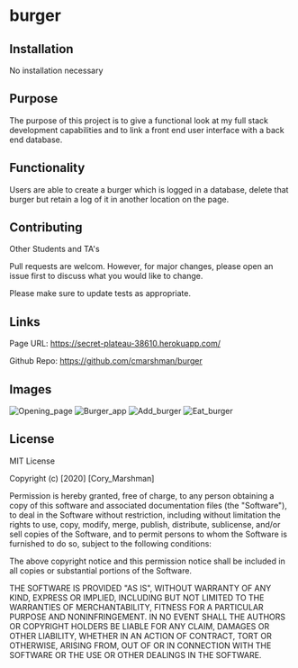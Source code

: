 # burger

## Installation

No installation necessary

## Purpose

The purpose of this project is to give a functional look at my full stack development capabilities and to link a front end user interface with a back end database. 

## Functionality

Users are able to create a burger which is logged in a database, delete that burger but retain a log of it in another location on the page. 

## Contributing 

Other Students and TA's

Pull requests are welcom. However, for major changes, please open an issue first to discuss what you would like to change. 

Please make sure to update tests as appropriate.

## Links

Page URL: https://secret-plateau-38610.herokuapp.com/

Github Repo: https://github.com/cmarshman/burger

## Images

![Opening_page](assets/img/read_me/opening_page.png)
![Burger_app](assets/img/read_me/burger_app.png)
![Add_burger](assets/img/read_me/add_burger.png)
![Eat_burger](assets/img/read_me/eat_burger.png)



## License
MIT License

Copyright (c) [2020] [Cory_Marshman]

Permission is hereby granted, free of charge, to any person obtaining a copy of this software and associated documentation files (the "Software"), to deal in the Software without restriction, including without limitation the rights to use, copy, modify, merge, publish, distribute, sublicense, and/or sell copies of the Software, and to permit persons to whom the Software is furnished to do so, subject to the following conditions:

The above copyright notice and this permission notice shall be included in all copies or substantial portions of the Software.

THE SOFTWARE IS PROVIDED "AS IS", WITHOUT WARRANTY OF ANY KIND, EXPRESS OR IMPLIED, INCLUDING BUT NOT LIMITED TO THE WARRANTIES OF MERCHANTABILITY, FITNESS FOR A PARTICULAR PURPOSE AND NONINFRINGEMENT. IN NO EVENT SHALL THE AUTHORS OR COPYRIGHT HOLDERS BE LIABLE FOR ANY CLAIM, DAMAGES OR OTHER LIABILITY, WHETHER IN AN ACTION OF CONTRACT, TORT OR OTHERWISE, ARISING FROM, OUT OF OR IN CONNECTION WITH THE SOFTWARE OR THE USE OR OTHER DEALINGS IN THE SOFTWARE.